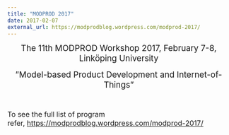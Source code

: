 ```yaml
---
title: "MODPROD 2017"
date: 2017-02-07
external_url: https://modprodblog.wordpress.com/modprod-2017/
---
```

<p style="text-align: center;"><span style="font-size: 14pt;">The 11th MODPROD Workshop 2017, February 7-8, Linköping University</span></p>
<p style="text-align: center;"><span style="font-size: 14pt;">”Model-based Product Development and Internet-of-Things”</span></p>
<p>&nbsp;</p>
<p><span style="font-size: 12pt;">To see the full list of program refer,&nbsp;<a href="https://modprodblog.wordpress.com/modprod-2017/">https://modprodblog.wordpress.com/modprod-2017/</a></span></p>
